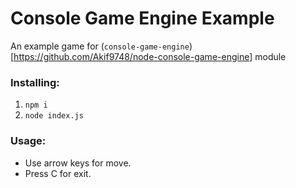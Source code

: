 # Console Game Engine Example
An example game for (`console-game-engine`)[https://github.com/Akif9748/node-console-game-engine] module

### Installing:

1. `npm i`
2. `node index.js`

### Usage:

- Use arrow keys for move.
- Press C for exit.
